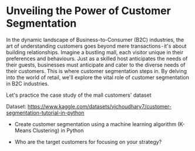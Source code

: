 # Unveiling the Power of Customer Segmentation

In the dynamic landscape of Business-to-Consumer (B2C) industries, the art of understanding customers goes beyond mere transactions - it's about building relationships. Imagine a bustling mall, each visitor unique in their preferences and behaviours. Just as a skilled host anticipates the needs of their guests, businesses must anticipate and cater to the diverse needs of their customers. This is where customer segmentation steps in. By delving into the world of retail, we'll explore the vital role of customer segmentation in B2C industries.

Let's practice the case study of the mall customers' dataset

Dataset: https://www.kaggle.com/datasets/vjchoudhary7/customer-segmentation-tutorial-in-python

- Create customer segmentation using a machine learning algorithm (K-Means Clustering) in Python
  
- Who are the target customers for focusing on your strategy?
